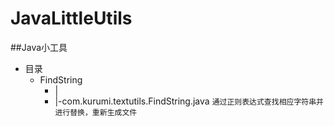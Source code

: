 # JavaLittleUtils
##Java小工具
* 目录
    * FindString 
        * |
        * |-com.kurumi.textutils.FindString.java `通过正则表达式查找相应字符串并进行替换，重新生成文件`